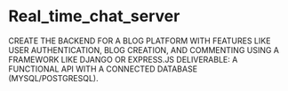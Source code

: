 # Real_time_chat_server
CREATE THE BACKEND FOR A BLOG PLATFORM WITH FEATURES LIKE USER AUTHENTICATION, BLOG CREATION, AND COMMENTING USING A FRAMEWORK LIKE DJANGO OR EXPRESS.JS  DELIVERABLE: A FUNCTIONAL API WITH A CONNECTED DATABASE (MYSQL/POSTGRESQL).
